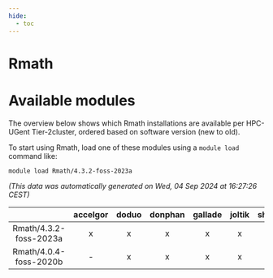 ```yaml
---
hide:
  - toc
---
```


Rmath
=====

# Available modules


The overview below shows which Rmath installations are available per HPC-UGent Tier-2cluster, ordered based on software version (new to old).

To start using Rmath, load one of these modules using a `module load` command like:

```shell
module load Rmath/4.3.2-foss-2023a
```

*(This data was automatically generated on Wed, 04 Sep 2024 at 16:27:26 CEST)*  

| |accelgor|doduo|donphan|gallade|joltik|shinx|skitty|
| :---: | :---: | :---: | :---: | :---: | :---: | :---: | :---: |
|Rmath/4.3.2-foss-2023a|x|x|x|x|x|-|x|
|Rmath/4.0.4-foss-2020b|-|x|x|x|x|-|x|
